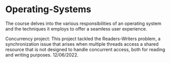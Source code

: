 # Operating-Systems
The course delves into the various responsibilities of an operating system and the techniques it employs to offer a seamless user experience.

Concurrency project:
This project tackled the Readers-Writers problem, a synchronization issue that arises when multiple threads access a shared resource that is not designed to handle concurrent access, both for reading and writing purposes. 12/06/2022.



